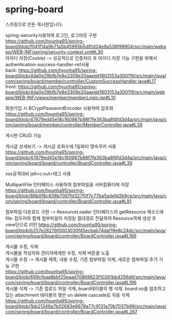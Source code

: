 # spring-board
스프링으로 만든 게시판입니다.

spring-security사용하여 로그인, 로그아웃 구현
https://github.com/hyunha95/spring-board/blob/f041f14a9b71a5b45995b5d81d24e9a536f98904/src/main/webapp/WEB-INF/spring/security-context.xml#L30   
아아디 저장(Cookie) -> 성공적으로 인증처리 후 아이디 저장 기능 구현을 위해서 authentication-success-handler-ref사용   
back: https://github.com/hyunha95/spring-board/blob/4da0e29bfb7e8e3308e20aaedd1803153a300119/src/main/java/com/spring/board/member/controller/CustomSuccessHandler.java#L17   
front: https://github.com/hyunha95/spring-board/blob/4da0e29bfb7e8e3308e20aaedd1803153a300119/src/main/webapp/WEB-INF/views/member/memberLogin.jsp#L10   

회원가입 시 BCryptPasswordEncoder 사용하여 암호화
https://github.com/hyunha95/spring-board/blob/47879ed45e18c160987b88f7fe363ba8f4fd3d4a/src/main/java/com/spring/board/member/controller/MemberController.java#L39

게시판 CRUD 기능

게시글 상세보기 -> 게시글 조회수에 1일짜리 영속쿠키 사용
https://github.com/hyunha95/spring-board/blob/47879ed45e18c160987b88f7fe363ba8f4fd3d4a/src/main/java/com/spring/board/board/controller/BoardController.java#L39

xss공격대비 jstl<c:out>태그 사용

MultipartFile 인터페이스 사용하여 첨부파일을 서버컴퓨터에 저장
https://github.com/hyunha95/spring-board/blob/86b0f8c838b7097fd327f0f7c77ba5adefd2b9ce/src/main/java/com/spring/board/board/controller/BoardController.java#L91

첨부파일 다운로드 구현 -> ResourceLoader 인터페이스의 getResource 메소드에 file: 접두어와 함께 첨부파일이 저장된 절대경로 전달하여 Resource객체 생성 후 view단으로 리턴 
https://github.com/hyunha95/spring-board/blob/b257e28276f0003030f45ecbab74daf19e8c24dc/src/main/java/com/spring/board/board/controller/BoardController.java#L166   
   
   
게시물 수정, 삭제   
게시물을 작성자와 관리자에게만 수정, 삭제 버튼을 노출   
게시물 수정 -> 게시물 제목, 내용 수정, 기존 첨부파일 삭제, 새로운 첨부파일 추가 기능 구현   
https://github.com/hyunha95/spring-board/blob/699cfeaa8bbf25eaad70869623f10261bb4256d6/src/main/java/com/spring/board/board/controller/BoardController.java#L196   
게시물 삭제 -> 기존 업로드 파일 삭제, board테이블의 행 삭제. board.no를 참조하고 있는 attachment 테이블의 행은 on delete cascade로 자동 삭제   
https://github.com/hyunha95/spring-board/blob/1bb21349a7b02683e6678a77c9131a70b7037b99/src/main/java/com/spring/board/board/controller/BoardController.java#L267





